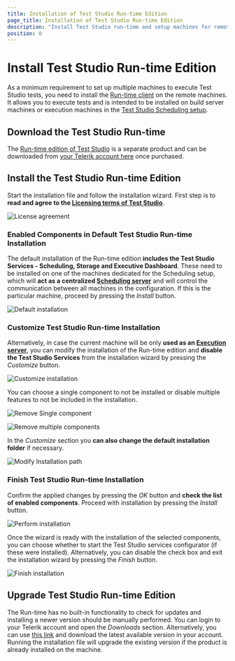 ```yaml
---
title: Installation of Test Studio Run-time Edition
page_title: Installation of Test Studio Run-time Edition
description: "Install Test Studio run-time and setup machines for remote scheduled execution"
position: 0
---
```

# Install Test Studio Run-time Edition

As a minimum requirement to set up multiple machines to execute Test Studio tests, you need to install the <a href="/general-information/test-studio-run-time" target="_blank">Run-time client</a> on the remote machines. It allows you to execute tests and is intended to be installed on build server machines or execution machines in the <a href="/features/scheduling-test-runs/overview" target="_blank">Test Studio Scheduling setup</a>.

## Download the Test Studio Run-time

The <a href="https://www.telerik.com/teststudio/test-studio-runtime" target="_blank">Run-time edition of Test Studio</a> is a separate product and can be downloaded from <a href="https://www.telerik.com/account/product-download?product=TESTSTUDIORUNTIME" target="_blank">your Telerik account here</a> once purchased.

## Install the Test Studio Run-time Edition

Start the installation file and follow the installation wizard. First step is to **read and agree to the <a href="https://www.telerik.com/purchase/license-agreement/teststudio" target="_blank">Licensing terms of Test Studio**</a>.

![License agreement][1]

### Enabled Components in Default Test Studio Run-time Installation

The default installation of the Run-time edition **includes the Test Studio Services - Scheduling, Storage and Executive Dashboard**. These need to be installed on one of the machines dedicated for the Scheduling setup, which will **act as a centralized <a href="/features/scheduling-test-runs/multiple-machines-scheduling-setup/create-scheduling-server" target="_blank">Scheduling server**</a> and will control the communication between all machines in the configuration. If this is the particular machine, proceed by pressing the *Install* button.

![Default installation][2]

### Customize Test Studio Run-time Installation

Alternatively, in case the current machine will be only **used as an <a href="/features/scheduling-test-runs/multiple-machines-scheduling-setup/create-execution-server" target="_blank">Execution server**</a>, you can modify the installation of the Run-time edition and **disable the Test Studio Services** from the installation wizard by pressing the *Customize* button.

![Customize installation][3]

You can choose a single component to not be installed or disable multiple features to not be included in the installation.

![Remove Single component][4]

![Remove multiple components][5]

In the *Customize* section you **can also change the default installation folder** if necessary.

![Modify Installation path][6]

### Finish Test Studio Run-time Installation

Confirm the applied changes by pressing the *OK* button and **check the list of enabled components**. Proceed with installation by pressing the *Install* button.

![Perform installation][7]

Once the wizard is ready with the installation of the selected components, you can choose whether to start the Test Studio services configurator (if these were installed). Alternatively, you can disable the check box and exit the installation wizard by pressing the *Finish* button.

![Finish installation][8]

## Upgrade Test Studio Run-time Edition

The Run-time has no built-in functionality to check for updates and installing a newer version should be manually performed. You can login to your Telerik account and open the *Downloads* section. Alternatively, you can use <a href="https://www.telerik.com/account/product-download?product=TESTSTUDIORUNTIME" target="_blank">this link</a> and download the latest available version in your account. Running the installation file will upgrade the existing version if the product is already installed on the machine.

[1]: /img/features/scheduling-test-runs/install-runtime/fig1.png
[2]: /img/features/scheduling-test-runs/install-runtime/fig2.png
[3]: /img/features/scheduling-test-runs/install-runtime/fig3.png
[4]: /img/features/scheduling-test-runs/install-runtime/fig4.png
[5]: /img/features/scheduling-test-runs/install-runtime/fig5.png
[6]: /img/features/scheduling-test-runs/install-runtime/fig6.png
[7]: /img/features/scheduling-test-runs/install-runtime/fig7.png
[8]: /img/features/scheduling-test-runs/install-runtime/fig8.png